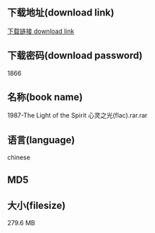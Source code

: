 ## 下载地址(download link)
[下载链接 download link](https://voluble-croquembouche-d321dc.netlify.app/?s=1987-The+Light+of+the+Spirit+%E5%BF%83%E7%81%B5%E4%B9%8B%E5%85%89%28flac%29.rar)

## 下载密码(download password)
1866

## 名称(book name)
1987-The Light of the Spirit 心灵之光(flac).rar.rar

## 语言(language)
chinese

## MD5


## 大小(filesize)
279.6 MB
